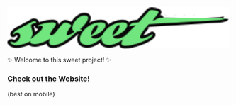 <img src="https://github.com/jfladas/uxweb2/blob/a58a5482c57ce7ea9fdfe0246cb7c1b5eca068a4/apps/frontend/src/assets/logo.svg" width="500">

✨ Welcome to this sweet project! ✨

### [Check out the Website!](https://jfladas.github.io/uxweb2/)

(best on mobile)
